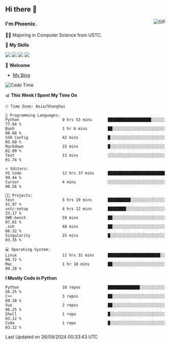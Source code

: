 ## Hi there 👋
<img align="right" alt="GIF" src="https://raw.githubusercontent.com/JoeyBling/JoeyBling/master/pic/pusheencode.gif" />

### I'm Phoenix.

👨‍🎓 Majoring in Computer Science from USTC.

🌟 **My Skills**

![](https://img.shields.io/badge/-Python-3e74a2?style=flat-square&logo=Python&logoColor=fff)
![](https://img.shields.io/badge/-C++-9f62a5?style=flat&logo=cplusplus&logoColor=white)
![](https://img.shields.io/badge/-Linux-185886?style=flat-square&logo=Linux&logoColor=fff)
![](https://img.shields.io/badge/-Rust-ff4136?style=flat-square&logo=Rust&logoColor=fff)

💬 **Welcome**

- [My Blog](https://ysy-phoenix.github.io/)

<!--START_SECTION:waka-->
![Code Time](http://img.shields.io/badge/Code%20Time-804%20hrs%2055%20mins-blue)

📊 **This Week I Spent My Time On** 

```text
🕑︎ Time Zone: Asia/Shanghai

💬 Programming Languages: 
Python                   9 hrs 53 mins       ███████████████████░░░░░░   77.94 % 
Bash                     1 hr 6 mins         ██░░░░░░░░░░░░░░░░░░░░░░░   08.68 % 
SSH Config               42 mins             █░░░░░░░░░░░░░░░░░░░░░░░░   05.60 % 
Markdown                 15 mins             █░░░░░░░░░░░░░░░░░░░░░░░░   02.09 % 
Text                     13 mins             ░░░░░░░░░░░░░░░░░░░░░░░░░   01.74 % 

🔥 Editors: 
VS Code                  12 hrs 37 mins      █████████████████████████   99.44 % 
Cursor                   4 mins              ░░░░░░░░░░░░░░░░░░░░░░░░░   00.56 % 

🐱‍💻 Projects: 
test                     5 hrs 19 mins       ██████████░░░░░░░░░░░░░░░   41.97 % 
ustc-setup               4 hrs 12 mins       ████████░░░░░░░░░░░░░░░░░   33.17 % 
SWE-bench                59 mins             ██░░░░░░░░░░░░░░░░░░░░░░░   07.81 % 
.ssh                     48 mins             ██░░░░░░░░░░░░░░░░░░░░░░░   06.32 % 
Singularity              25 mins             █░░░░░░░░░░░░░░░░░░░░░░░░   03.35 % 

💻 Operating System: 
Linux                    11 hrs 31 mins      ███████████████████████░░   90.72 % 
Mac                      1 hr 10 mins        ██░░░░░░░░░░░░░░░░░░░░░░░   09.28 % 
```

**I Mostly Code in Python** 

```text
Python                   18 repos            ██████████████░░░░░░░░░░░   56.25 % 
C++                      3 repos             ██░░░░░░░░░░░░░░░░░░░░░░░   09.38 % 
Vue                      2 repos             ██░░░░░░░░░░░░░░░░░░░░░░░   06.25 % 
Shell                    1 repo              █░░░░░░░░░░░░░░░░░░░░░░░░   03.12 % 
Cuda                     1 repo              █░░░░░░░░░░░░░░░░░░░░░░░░   03.12 % 
```




 Last Updated on 26/09/2024 00:33:43 UTC
<!--END_SECTION:waka-->

<!--
**ysy-phoenix/ysy-phoenix** is a ✨ _special_ ✨ repository because its `README.md` (this file) appears on your GitHub profile.

Here are some ideas to get you started:

- 🔭 I’m currently working on ...
- 🌱 I’m currently learning ...
- 👯 I’m looking to collaborate on ...
- 🤔 I’m looking for help with ...
- 💬 Ask me about ...
- 📫 How to reach me: ...
- 😄 Pronouns: ...
- ⚡ Fun fact: ...
-->
